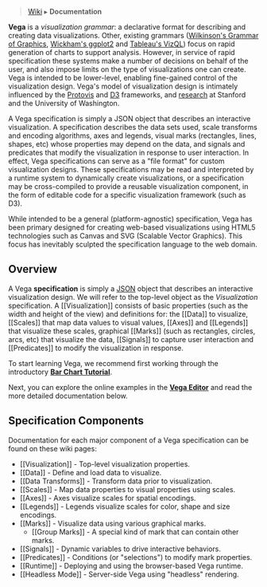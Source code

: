 > [Wiki](Home) ▸ **Documentation**

__Vega__ is a _visualization grammar_: a declarative format for describing and creating data visualizations. Other, existing grammars ([Wilkinson's Grammar of Graphics](http://books.google.com/books/about/The_Grammar_of_Graphics.html?id=_kRX4LoFfGQC), [Wickham's ggplot2](http://ggplot2.org/) and [Tableau's VizQL](http://www.tableausoftware.com/products/technology)) focus on rapid generation of charts to support analysis. However, in service of rapid specification these systems make a number of decisions on behalf of the user, and also impose limits on the type of visualizations one can create. Vega is intended to be lower-level, enabling fine-gained control of the visualization design. Vega's model of visualization design is intimately influenced by the [Protovis](http://protovis.org) and [D3](http://d3js.org) frameworks, and [research](http://idl.cs.washington.edu) at Stanford and the University of Washington.

A Vega specification is simply a JSON object that describes an interactive visualization. A specification describes the data sets used, scale transforms and encoding algorithms, axes and legends, visual marks (rectangles, lines, shapes, etc) whose properties may depend on the data, and signals and predicates that modify the visualization in response to user interaction. In effect, Vega specifications can serve as a "file format" for custom visualization designs. These specifications may be read and interpreted by a runtime system to dynamically create visualizations, or a specification may be cross-compiled to provide a reusable visualization component, in the form of editable code for a specific visualization framework (such as D3).

While intended to be a general (platform-agnostic) specification, Vega has been primary designed for creating web-based visualizations using HTML5 technologies such as Canvas and SVG (Scalable Vector Graphics). This focus has inevitably sculpted the specification language to the web domain.

## Overview

A Vega __specification__ is simply a [JSON](http://en.wikipedia.org/wiki/JSON) object that describes an interactive visualization design. We will refer to the top-level object as the _Visualization_ specification. A [[Visualization]] consists of basic properties (such as the width and height of the view) and definitions for: the [[Data]] to visualize, [[Scales]] that map data values to visual values, [[Axes]] and [[Legends]] that visualize these scales, graphical [[Marks]] (such as rectangles, circles, arcs, etc) that visualize the data, [[Signals]] to capture user interaction and [[Predicates]] to modify the visualization in response.

To start learning Vega, we recommend first working through the introductory __[Bar Chart Tutorial](Tutorial)__.

Next, you can explore the online examples in the __[Vega Editor](http://vega.github.io/vega-editor/)__ and read the more detailed documentation below.

## Specification Components

Documentation for each major component of a Vega specification can be found on these wiki pages:

* [[Visualization]] - Top-level visualization properties.
* [[Data]] - Define and load data to visualize.
* [[Data Transforms]] - Transform data prior to visualization.
* [[Scales]] - Map data properties to visual properties using scales.
* [[Axes]] - Axes visualize scales for spatial encodings.
* [[Legends]] - Legends visualize scales for color, shape and size encodings.
* [[Marks]] - Visualize data using various graphical marks.
  * [[Group Marks]] - A special kind of mark that can contain other marks.
* [[Signals]] - Dynamic variables to drive interactive behaviors.
* [[Predicates]] - Conditions (or "selections") to modify mark properties.
* [[Runtime]] - Deploying and using the browser-based Vega runtime.
* [[Headless Mode]] - Server-side Vega using "headless" rendering.
